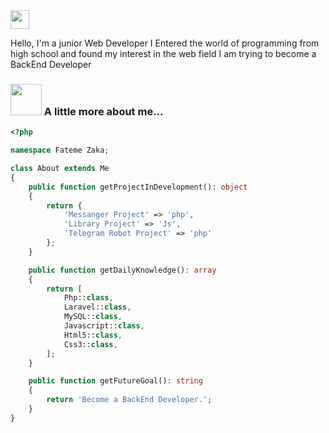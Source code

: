 
<img src="[https://slackmojis.com/emojis/60800-eyes/](https://emojis.slackmojis.com/emojis/images/1660415435/60800/eyes.gif?1660415435)" width="30"/>
<p align="left">Hello, I'm a junior Web Developer
I Entered the world of programming from high school and found my interest in the web field
I am trying to become a BackEnd Developer</p>

### <img src="https://media.giphy.com/media/VgCDAzcKvsR6OM0uWg/giphy.gif" width="50"> A little more about me... 

```php
<?php

namespace Fateme Zaka;

class About extends Me
{
    public function getProjectInDevelopment(): object
    {
        return {
            'Messanger Project' => 'php',
            'Library Project' => 'Js',
            'Telegram Robot Project' => 'php'
        };
    }

    public function getDailyKnowledge(): array
    {
        return [
            Php::class,
            Laravel::class,
            MySQL::class,
            Javascript::class,
            Html5::class,
            Css3::class,
        ];
    }

    public function getFutureGoal(): string
    {
        return 'Become a BackEnd Developer.';
    }
}
```

